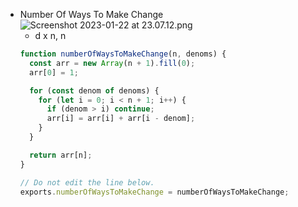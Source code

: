 - Number Of Ways To Make Change
  ![Screenshot 2023-01-22 at 23.07.12.png](https://s3-us-west-2.amazonaws.com/secure.notion-static.com/56ebbf15-f402-4400-84af-304099957c8d/Screenshot_2023-01-22_at_23.07.12.png)
  - d x n, n
  ```jsx
  function numberOfWaysToMakeChange(n, denoms) {
    const arr = new Array(n + 1).fill(0);
    arr[0] = 1;

    for (const denom of denoms) {
      for (let i = 0; i < n + 1; i++) {
        if (denom > i) continue;
        arr[i] = arr[i] + arr[i - denom];
      }
    }

    return arr[n];
  }

  // Do not edit the line below.
  exports.numberOfWaysToMakeChange = numberOfWaysToMakeChange;
  ```
